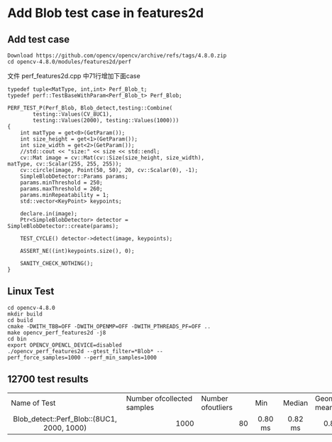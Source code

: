 # Add Blob test case in features2d

## Add test case
```
Download https://github.com/opencv/opencv/archive/refs/tags/4.8.0.zip
cd opencv-4.8.0/modules/features2d/perf
```
文件 perf_features2d.cpp 中71行增加下面case

```
typedef tuple<MatType, int,int> Perf_Blob_t;
typedef perf::TestBaseWithParam<Perf_Blob_t> Perf_Blob;

PERF_TEST_P(Perf_Blob, Blob_detect,testing::Combine(
        testing::Values(CV_8UC1),
        testing::Values(2000), testing::Values(1000)))
{
    int matType = get<0>(GetParam());
    int size_height = get<1>(GetParam());
    int size_width = get<2>(GetParam());
    //std::cout << "size:" << size << std::endl;
    cv::Mat image = cv::Mat(cv::Size(size_height, size_width), matType, cv::Scalar(255, 255, 255));
    cv::circle(image, Point(50, 50), 20, cv::Scalar(0), -1);
    SimpleBlobDetector::Params params;
    params.minThreshold = 250;
    params.maxThreshold = 260;
    params.minRepeatability = 1;  
    std::vector<KeyPoint> keypoints;

    declare.in(image);
    Ptr<SimpleBlobDetector> detector = SimpleBlobDetector::create(params);

    TEST_CYCLE() detector->detect(image, keypoints);
   
    ASSERT_NE((int)keypoints.size(), 0);
    
    SANITY_CHECK_NOTHING();
}
```

## Linux Test

```
cd opencv-4.8.0
mkdir build
cd build
cmake -DWITH_TBB=OFF -DWITH_OPENMP=OFF -DWITH_PTHREADS_PF=OFF ..
make opencv_perf_features2d -j8
cd bin
export OPENCV_OPENCL_DEVICE=disabled
./opencv_perf_features2d --gtest_filter=*Blob* --perf_force_samples=1000 --perf_min_samples=1000
```

## 12700 test results

<table border=0 cellpadding=0 cellspacing=0 width=989 style='border-collapse:
 collapse;table-layout:fixed;width:743pt'>
 <col width=277 style='mso-width-source:userset;mso-width-alt:10130;width:208pt'>
 <col width=189 style='mso-width-source:userset;mso-width-alt:6912;width:142pt'>
 <col width=124 style='mso-width-source:userset;mso-width-alt:4534;width:93pt'>
 <col width=53 style='mso-width-source:userset;mso-width-alt:1938;width:40pt'>
 <col width=55 style='mso-width-source:userset;mso-width-alt:2011;width:41pt'>
 <col width=112 style='mso-width-source:userset;mso-width-alt:4096;width:84pt'>
 <col width=53 style='mso-width-source:userset;mso-width-alt:1938;width:40pt'>
 <col width=126 style='mso-width-source:userset;mso-width-alt:4608;width:95pt'>
 <tr height=20 style='height:15.0pt'>
  <td height=20 class=xl65 width=277 style='height:15.0pt;width:208pt'>Name of
  Test</td>
  <td class=xl65 width=189 style='border-left:none;width:142pt'>Number
  ofcollected samples</td>
  <td class=xl65 width=124 style='border-left:none;width:93pt'>Number
  ofoutliers</td>
  <td class=xl65 width=53 style='border-left:none;width:40pt'>Min</td>
  <td class=xl65 width=55 style='border-left:none;width:41pt'>Median</td>
  <td class=xl65 width=112 style='border-left:none;width:84pt'>Geometric mean</td>
  <td class=xl65 width=53 style='border-left:none;width:40pt'>Mean</td>
  <td class=xl65 width=126 style='border-left:none;width:95pt'>Standard
  deviation</td>
 </tr>
 <tr height=20 align=center style='height:15.0pt'>
  <td height=20 class=xl66 style='height:15.0pt;border-top:none'>Blob_detect::Perf_Blob::(8UC1,
  2000, 1000)</td>
  <td class=xl66 align=right style='border-top:none;border-left:none'>1000</td>
  <td class=xl66 align=right style='border-top:none;border-left:none'>80</td>
  <td class=xl66 style='border-top:none;border-left:none'>0.80 ms</td>
  <td class=xl66 style='border-top:none;border-left:none'>0.82 ms</td>
  <td class=xl66 style='border-top:none;border-left:none'>0.82 ms</td>
  <td class=xl66 style='border-top:none;border-left:none'>0.82 ms</td>
  <td class=xl66 style='border-top:none;border-left:none'>0.01 ms</td>
 </tr>
 <![if supportMisalignedColumns]>
 <tr height=0 style='display:none'>
  <td width=277 style='width:208pt'></td>
  <td width=189 style='width:142pt'></td>
  <td width=124 style='width:93pt'></td>
  <td width=53 style='width:40pt'></td>
  <td width=55 style='width:41pt'></td>
  <td width=112 style='width:84pt'></td>
  <td width=53 style='width:40pt'></td>
  <td width=126 style='width:95pt'></td>
 </tr>
 <![endif]>
</table>

</body>

